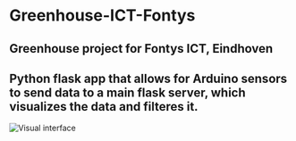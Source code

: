 # Greenhouse-ICT-Fontys

## Greenhouse project for Fontys ICT, Eindhoven

## Python flask app that allows for Arduino sensors to send data to a main flask server, which visualizes the data and filteres it.

![Visual interface](https://i.ibb.co/s2BD1Np/image.png)

